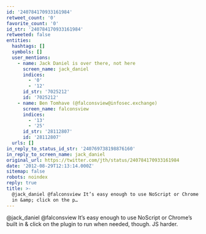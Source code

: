 ```yaml
---
id: '240784170933161984'
retweet_count: '0'
favorite_count: '0'
id_str: '240784170933161984'
retweeted: false
entities:
  hashtags: []
  symbols: []
  user_mentions:
    - name: Jack Daniel is over there, not here
      screen_name: jack_daniel
      indices:
        - '0'
        - '12'
      id_str: '7025212'
      id: '7025212'
    - name: Ben Tomhave (@falconsview@infosec.exchange)
      screen_name: falconsview
      indices:
        - '13'
        - '25'
      id_str: '28112807'
      id: '28112807'
  urls: []
in_reply_to_status_id_str: '240769738198876160'
in_reply_to_screen_name: jack_daniel
original_url: https://twitter.com/jth/status/240784170933161984
date: '2012-08-29T12:13:14.000Z'
sitemap: false
robots: noindex
reply: true
title: >-
  @jack_daniel @falconsview It’s easy enough to use NoScript or Chrome’s built
  in &amp; click on the p…
---
```


@jack_daniel @falconsview It’s easy enough to use NoScript or Chrome’s built in &amp; click on the plugin to run when needed, though. JS harder.